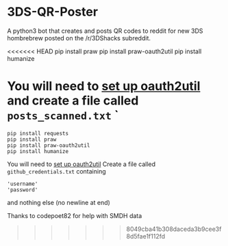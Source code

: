 # 3DS-QR-Poster

A python3 bot that creates and posts QR codes to reddit for new 3DS hombrebrew posted on the /r/3DShacks subreddit.

<<<<<<< HEAD
    pip install praw
    pip install praw-oauth2util
    pip install humanize
    
You will need to [set up oauth2util](https://github.com/SmBe19/praw-OAuth2Util/blob/master/OAuth2Util/README.md) and create a file called `posts_scanned.txt`
`
=======
    pip install requests
    pip install praw
    pip install praw-oauth2util
    pip install humanize

    
You will need to [set up oauth2util](https://github.com/SmBe19/praw-OAuth2Util/blob/master/OAuth2Util/README.md)
Create a file called `github_credentials.txt` containing
```
'username'
'password'
```

and nothing else (no newline at end)

Thanks to codepoet82 for help with SMDH data
>>>>>>> 8049cba41b308daceda3b9cee3f8d5fae1f112fd
